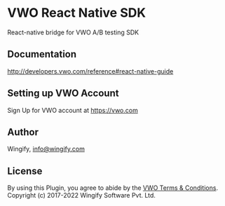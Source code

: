 # VWO React Native SDK

React-native bridge for VWO A/B testing SDK

## Documentation

http://developers.vwo.com/reference#react-native-guide

## Setting up VWO Account

Sign Up for VWO account at https://vwo.com

## Author

Wingify, [info@wingify.com](info@wingify.com)

## License

By using this Plugin, you agree to abide by the [VWO Terms & Conditions](https://vwo.com/terms-conditions). Copyright (c) 2017-2022 Wingify Software Pvt. Ltd.
